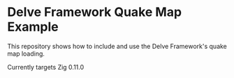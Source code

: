 # Delve Framework Quake Map Example

This repository shows how to include and use the Delve Framework's quake map loading.

Currently targets Zig 0.11.0
